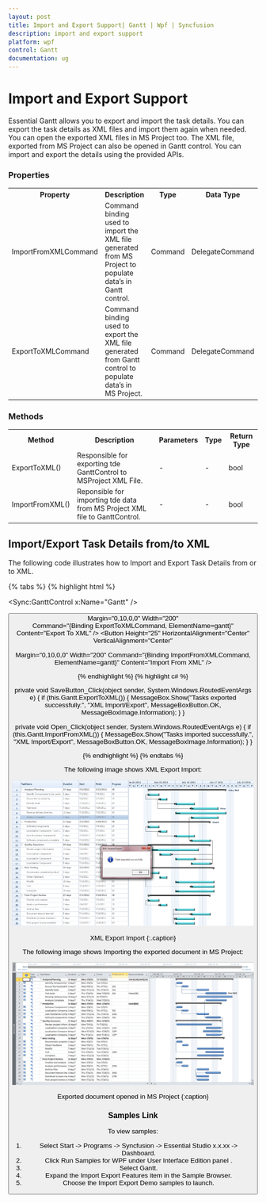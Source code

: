 ```yaml
---
layout: post
title: Import and Export Support| Gantt | Wpf | Syncfusion
description: import and export support
platform: wpf
control: Gantt
documentation: ug
---
```


# Import and Export Support

Essential Gantt allows you to export and import the task details. You can export the task details as XML files and import them again when needed. You can open the exported XML files in MS Project too. The XML file, exported from MS Project can also be opened in Gantt control. You can import and export the details using the provided APIs.

### Properties

<table>
<tr>
<th>
Property </th><th>
Description </th><th>
Type </th><th>
Data Type </th></tr>
<tr>
<td>
ImportFromXMLCommand</td><td>
Command binding used to import the XML file generated from MS Project to populate data’s in Gantt control.</td><td>
Command</td><td>
DelegateCommand</td></tr>
<tr>
<td>
ExportToXMLCommand</td><td>
Command binding used to export the XML file generated from Gantt control to populate data’s in MS Project.</td><td>
Command</td><td>
DelegateCommand</td></tr>
</table>


### Methods

<table>
<tr>
<th>
Method </th><th>
Description </th><th>
Parameters </th><th>
Type </th><th>
Return Type </th></tr>
<tr>
<td>
ExportToXML()</td><td>
Responsible for exporting tde GanttControl to MSProject XML File.</td><td>
-</td><td>
-</td><td>
bool</td></tr>
<tr>
<td>
ImportFromXML()</td><td>
Reponsible for importing tde data from MS Project XML file to GanttControl.</td><td>
-</td><td>
-</td><td>
bool</td></tr>
</table>


## Import/Export Task Details from/to XML

The following code illustrates how to Import and Export Task Details from or to XML.

{% tabs  %}
{% highlight html %}


<Sync:GanttControl x:Name="Gantt" />


<StackPanel Orientation="Horizontal" HorizontalAlignment="Center">
<Button Height="25" HorizontalAlignment="Center" VerticalAlignment="Center" 

Margin="0,10,0,0" Width="200"                    
Command="{Binding ExportToXMLCommand, ElementName=gantt}"                    Content="Export To XML" />
<Button Height="25" HorizontalAlignment="Center" VerticalAlignment="Center" 

Margin="0,10,0,0" Width="200"
Command="{Binding ImportFromXMLCommand, ElementName=gantt}"
Content="Import From XML" />
</StackPanel>

{% endhighlight  %}
{% highlight c# %}



private void SaveButton_Click(object sender, System.Windows.RoutedEventArgs e)
{
if (this.Gantt.ExportToXML())
{
MessageBox.Show("Tasks exported successfully.", 
"XML Import/Export", 
MessageBoxButton.OK, 
MessageBoxImage.Information);
}
}

private void Open_Click(object sender, System.Windows.RoutedEventArgs e)
{
if (this.Gantt.ImportFromXML())
{
MessageBox.Show("Tasks imported successfully.", 
"XML Import/Export", 
MessageBoxButton.OK, 
MessageBoxImage.Information);
}
}


{% endhighlight  %}
{% endtabs  %}

The following image shows XML Export Import:



![](Import-and-Export-Support_images/Import-and-Export-Support_img1.png)



XML Export Import
{:.caption}



The following image shows Importing the exported document in MS Project: 



![](Import-and-Export-Support_images/Import-and-Export-Support_img2.png)



Exported document opened in MS Project
{:caption}



### Samples Link

To view samples: 

1. Select Start -> Programs -> Syncfusion -> Essential Studio x.x.xx -> Dashboard.
1. Click Run Samples for WPF under User Interface Edition panel .
2. Select Gantt.
3. Expand the Import Export Features item in the Sample Browser.
4. Choose the Import Export Demo samples to launch.



